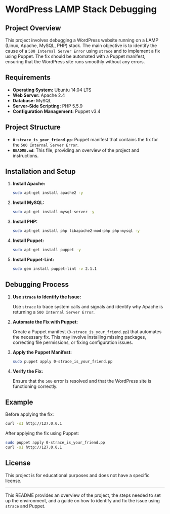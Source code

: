 # WordPress LAMP Stack Debugging

## Project Overview

This project involves debugging a WordPress website running on a LAMP (Linux, Apache, MySQL, PHP) stack. The main objective is to identify the cause of a `500 Internal Server Error` using `strace` and to implement a fix using Puppet. The fix should be automated with a Puppet manifest, ensuring that the WordPress site runs smoothly without any errors.

## Requirements

- **Operating System:** Ubuntu 14.04 LTS
- **Web Server:** Apache 2.4
- **Database:** MySQL
- **Server-Side Scripting:** PHP 5.5.9
- **Configuration Management:** Puppet v3.4

## Project Structure

- **`0-strace_is_your_friend.pp`**: Puppet manifest that contains the fix for the `500 Internal Server Error`.
- **`README.md`**: This file, providing an overview of the project and instructions.

## Installation and Setup

1. **Install Apache:**

   ```bash
   sudo apt-get install apache2 -y
   ```

2. **Install MySQL:**

   ```bash
   sudo apt-get install mysql-server -y
   ```

3. **Install PHP:**

   ```bash
   sudo apt-get install php libapache2-mod-php php-mysql -y
   ```

4. **Install Puppet:**

   ```bash
   sudo apt-get install puppet -y
   ```

5. **Install Puppet-Lint:**

   ```bash
   sudo gem install puppet-lint -v 2.1.1
   ```

## Debugging Process

1. **Use `strace` to Identify the Issue:**

   Use `strace` to trace system calls and signals and identify why Apache is returning a `500 Internal Server Error`.

2. **Automate the Fix with Puppet:**

   Create a Puppet manifest (`0-strace_is_your_friend.pp`) that automates the necessary fix. This may involve installing missing packages, correcting file permissions, or fixing configuration issues.

3. **Apply the Puppet Manifest:**

   ```bash
   sudo puppet apply 0-strace_is_your_friend.pp
   ```

4. **Verify the Fix:**

   Ensure that the `500` error is resolved and that the WordPress site is functioning correctly.

## Example

Before applying the fix:

```bash
curl -sI http://127.0.0.1
```

After applying the fix using Puppet:

```bash
sudo puppet apply 0-strace_is_your_friend.pp
curl -sI http://127.0.0.1
```

## License

This project is for educational purposes and does not have a specific license.

---

This README provides an overview of the project, the steps needed to set up the environment, and a guide on how to identify and fix the issue using `strace` and Puppet.
